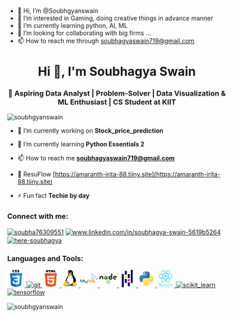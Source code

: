 - 👋 Hi, I’m @Soubhgyanswain
- 👀 I’m interested in Gaming, doing creative things in advance manner
- 🌱 I’m currently learning python, AI, ML
- 💞️ I’m looking for collaborating with big firms ...
- 📫 How to reach me through soubhagyaswain719@gmail.com

<!---
Soubhgyanswain/Soubhgyanswain is a ✨ special ✨ repository because its `README.md` (this file) appears on your GitHub profile.
You can click the Preview link to take a look at your changes.
--->
<h1 align="center">Hi 👋, I'm Soubhagya Swain</h1>
<h3 align="center">🚀 Aspiring Data Analyst | Problem-Solver | Data Visualization & ML Enthusiast | CS Student at KIIT</h3>

<p align="left"> <img src="https://komarev.com/ghpvc/?username=soubhgyanswain&label=Profile%20views&color=0e75b6&style=flat" alt="soubhgyanswain" /> </p>

- 🔭 I’m currently working on **Stock_price_prediction**

- 🌱 I’m currently learning **Python Essentials 2**

- 📫 How to reach me **soubhagyaswain719@gmail.com**

- 📄 ResuFlow  [https://amaranth-irita-88.tiiny.site](https://amaranth-irita-88.tiiny.site)

- ⚡ Fun fact **Techie by day**

<h3 align="left">Connect with me:</h3>
<p align="left">
<a href="https://twitter.com/soubha76309551" target="blank"><img align="center" src="https://raw.githubusercontent.com/rahuldkjain/github-profile-readme-generator/master/src/images/icons/Social/twitter.svg" alt="soubha76309551" height="30" width="40" /></a>
<a href="https://linkedin.com/in/www.linkedin.com/in/soubhagya-swain-5619b5264" target="blank"><img align="center" src="https://raw.githubusercontent.com/rahuldkjain/github-profile-readme-generator/master/src/images/icons/Social/linked-in-alt.svg" alt="www.linkedin.com/in/soubhagya-swain-5619b5264" height="30" width="40" /></a>
<a href="https://instagram.com/here-soubhagya" target="blank"><img align="center" src="https://raw.githubusercontent.com/rahuldkjain/github-profile-readme-generator/master/src/images/icons/Social/instagram.svg" alt="here-soubhagya" height="30" width="40" /></a>
</p>

<h3 align="left">Languages and Tools:</h3>
<p align="left"> <a href="https://www.w3schools.com/css/" target="_blank" rel="noreferrer"> <img src="https://raw.githubusercontent.com/devicons/devicon/master/icons/css3/css3-original-wordmark.svg" alt="css3" width="40" height="40"/> </a> <a href="https://git-scm.com/" target="_blank" rel="noreferrer"> <img src="https://www.vectorlogo.zone/logos/git-scm/git-scm-icon.svg" alt="git" width="40" height="40"/> </a> <a href="https://www.w3.org/html/" target="_blank" rel="noreferrer"> <img src="https://raw.githubusercontent.com/devicons/devicon/master/icons/html5/html5-original-wordmark.svg" alt="html5" width="40" height="40"/> </a> <a href="https://www.linux.org/" target="_blank" rel="noreferrer"> <img src="https://raw.githubusercontent.com/devicons/devicon/master/icons/linux/linux-original.svg" alt="linux" width="40" height="40"/> </a> <a href="https://www.mysql.com/" target="_blank" rel="noreferrer"> <img src="https://raw.githubusercontent.com/devicons/devicon/master/icons/mysql/mysql-original-wordmark.svg" alt="mysql" width="40" height="40"/> </a> <a href="https://nodejs.org" target="_blank" rel="noreferrer"> <img src="https://raw.githubusercontent.com/devicons/devicon/master/icons/nodejs/nodejs-original-wordmark.svg" alt="nodejs" width="40" height="40"/> </a> <a href="https://pandas.pydata.org/" target="_blank" rel="noreferrer"> <img src="https://raw.githubusercontent.com/devicons/devicon/2ae2a900d2f041da66e950e4d48052658d850630/icons/pandas/pandas-original.svg" alt="pandas" width="40" height="40"/> </a> <a href="https://www.python.org" target="_blank" rel="noreferrer"> <img src="https://raw.githubusercontent.com/devicons/devicon/master/icons/python/python-original.svg" alt="python" width="40" height="40"/> </a> <a href="https://reactjs.org/" target="_blank" rel="noreferrer"> <img src="https://raw.githubusercontent.com/devicons/devicon/master/icons/react/react-original-wordmark.svg" alt="react" width="40" height="40"/> </a> <a href="https://scikit-learn.org/" target="_blank" rel="noreferrer"> <img src="https://upload.wikimedia.org/wikipedia/commons/0/05/Scikit_learn_logo_small.svg" alt="scikit_learn" width="40" height="40"/> </a> <a href="https://www.tensorflow.org" target="_blank" rel="noreferrer"> <img src="https://www.vectorlogo.zone/logos/tensorflow/tensorflow-icon.svg" alt="tensorflow" width="40" height="40"/> </a> </p>

<p><img align="center" src="https://github-readme-stats.vercel.app/api/top-langs?username=soubhgyanswain&show_icons=true&locale=en&layout=compact" alt="soubhgyanswain" /></p>
